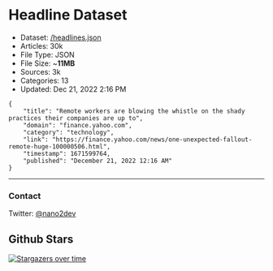 # Headline Dataset

- Dataset: [/headlines.json](https://raw.githubusercontent.com/fwd/news/master/headlines.json) 
- Articles: 30k
- File Type: JSON
- File Size: ~**11MB**
- Sources: 3k
- Categories: 13
- Updated: Dec 21, 2022 2:16 PM

```
{
    "title": "Remote workers are blowing the whistle on the shady practices their companies are up to",
    "domain": "finance.yahoo.com",
    "category": "technology",
    "link": "https://finance.yahoo.com/news/one-unexpected-fallout-remote-huge-100000506.html",
    "timestamp": 1671599764,
    "published": "December 21, 2022 12:16 AM"
}
```

---

### Contact 

Twitter: [@nano2dev](https://twitter.com/nano2dev)

## Github Stars

[![Stargazers over time](https://starchart.cc/fwd/news.svg)](https://starchart.cc/fwd/news)
